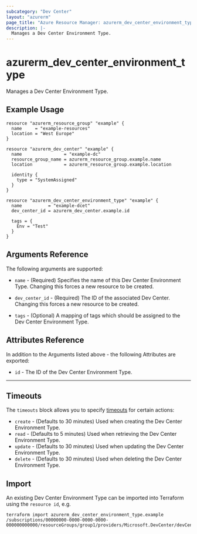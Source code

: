 ```yaml
---
subcategory: "Dev Center"
layout: "azurerm"
page_title: "Azure Resource Manager: azurerm_dev_center_environment_type"
description: |-
  Manages a Dev Center Environment Type.
---
```


# azurerm_dev_center_environment_type

Manages a Dev Center Environment Type.

## Example Usage

```hcl
resource "azurerm_resource_group" "example" {
  name     = "example-resources"
  location = "West Europe"
}

resource "azurerm_dev_center" "example" {
  name                = "example-dc"
  resource_group_name = azurerm_resource_group.example.name
  location            = azurerm_resource_group.example.location

  identity {
    type = "SystemAssigned"
  }
}

resource "azurerm_dev_center_environment_type" "example" {
  name          = "example-dcet"
  dev_center_id = azurerm_dev_center.example.id

  tags = {
    Env = "Test"
  }
}
```

## Arguments Reference

The following arguments are supported:

* `name` - (Required) Specifies the name of this Dev Center Environment Type. Changing this forces a new resource to be created.

* `dev_center_id` - (Required) The ID of the associated Dev Center. Changing this forces a new resource to be created.

* `tags` - (Optional) A mapping of tags which should be assigned to the Dev Center Environment Type.

## Attributes Reference

In addition to the Arguments listed above - the following Attributes are exported:

* `id` - The ID of the Dev Center Environment Type.

---

## Timeouts

The `timeouts` block allows you to specify [timeouts](https://www.terraform.io/docs/configuration/resources.html#timeouts) for certain actions:

* `create` - (Defaults to 30 minutes) Used when creating the Dev Center Environment Type.
* `read` - (Defaults to 5 minutes) Used when retrieving the Dev Center Environment Type.
* `update` - (Defaults to 30 minutes) Used when updating the Dev Center Environment Type.
* `delete` - (Defaults to 30 minutes) Used when deleting the Dev Center Environment Type.

## Import

An existing Dev Center Environment Type can be imported into Terraform using the `resource id`, e.g.

```shell
terraform import azurerm_dev_center_environment_type.example /subscriptions/00000000-0000-0000-0000-000000000000/resourceGroups/group1/providers/Microsoft.DevCenter/devCenters/dc1/environmentTypes/et1
```
